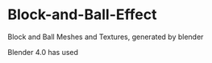 # Block-and-Ball-Effect
Block and Ball Meshes and Textures, generated by blender

Blender 4.0 has used
